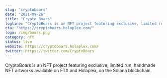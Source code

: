 ```yaml
---
slug: "cryptoboars"
date: "2021-09-26"
title: "Crypto Boars"
logline: "CryptoBoars is an NFT project featuring exclusive, limited run, handmade NFT artworks available on FTX and Holaplex, on the Solana blockchain."
cta: "https://cryptoboars.holaplex.com/"
logo: /img/boars.png
category: nft
status: live
website: https://cryptoboars.holaplex.com/
twitter: https://twitter.com/CryptoBoars
---
```


CryptoBoars is an NFT project featuring exclusive, limited run, handmade NFT artworks available on FTX and Holaplex, on the Solana blockchain.